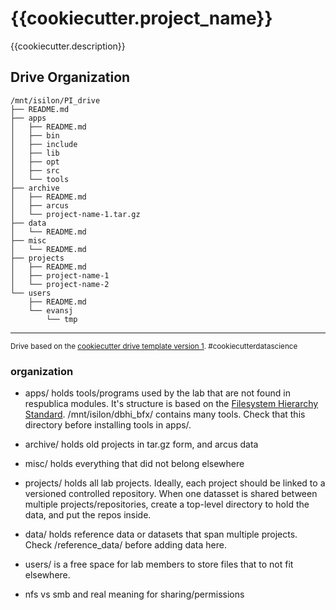 {{cookiecutter.project_name}}
==============================

{{cookiecutter.description}}

Drive Organization
------------
```
/mnt/isilon/PI_drive
├── README.md
├── apps
│   ├── README.md
│   ├── bin
│   ├── include
│   ├── lib
│   ├── opt
│   ├── src
│   └── tools
├── archive
│   ├── README.md
│   ├── arcus
│   └── project-name-1.tar.gz
├── data
│   └── README.md
├── misc
│   └── README.md
├── projects
│   ├── README.md
│   ├── project-name-1
│   └── project-name-2
└── users
    ├── README.md
    └── evansj
        └── tmp
```

--------

<p><small>Drive based on the <a target="_blank" href="github.com/samesense/drive-template/">cookiecutter drive template version 1</a>. #cookiecutterdatascience</small></p>

### organization
* apps/ holds tools/programs used by the lab that are not found in respublica modules. It's structure is based on the [Filesystem Hierarchy Standard](https://en.wikipedia.org/wiki/Filesystem_Hierarchy_Standard). /mnt/isilon/dbhi_bfx/ contains many tools. Check that this directory before installing tools in apps/.
* archive/ holds old projects in tar.gz form, and arcus data
* misc/ holds everything that did not belong elsewhere
* projects/ holds all lab projects. Ideally, each project should be linked to a versioned controlled repository. When one datasset is shared between multiple projects/repositories, create a top-level directory to hold the data, and put the repos inside.
* data/ holds reference data or datasets that span multiple projects. Check /reference_data/ before adding data here.
* users/ is a free space for lab members to store files that to not fit elsewhere.

* nfs vs smb and real meaning for sharing/permissions

